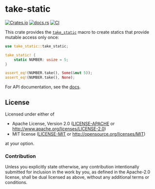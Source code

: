 # take-static

[![Crates.io](https://img.shields.io/crates/v/take-static)](https://crates.io/crates/take-static)
[![docs.rs](https://img.shields.io/docsrs/take-static)](https://docs.rs/take-static)
[![CI](https://github.com/mkroening/take-static/actions/workflows/ci.yml/badge.svg)](https://github.com/mkroening/take-static/actions/workflows/ci.yml)

This crate provides the [`take_static`] macro to create statics that provide mutable access only once:

```rust
use take_static::take_static;

take_static! {
    static NUMBER: usize = 5;
}

assert_eq!(NUMBER.take(), Some(&mut 5));
assert_eq!(NUMBER.take(), None);
```

For API documentation, see the [docs].

[`take_static`]: https://docs.rs/take-static/latest/take_static/macro.take_static.html
[docs]: https://docs.rs/take-static

## License

Licensed under either of

 * Apache License, Version 2.0
   ([LICENSE-APACHE](LICENSE-APACHE) or http://www.apache.org/licenses/LICENSE-2.0)
 * MIT license
   ([LICENSE-MIT](LICENSE-MIT) or http://opensource.org/licenses/MIT)

at your option.

### Contribution

Unless you explicitly state otherwise, any contribution intentionally submitted
for inclusion in the work by you, as defined in the Apache-2.0 license, shall be
dual licensed as above, without any additional terms or conditions.
